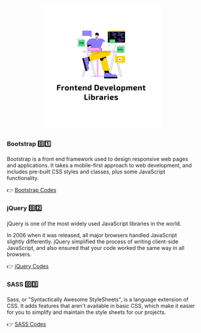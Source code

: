 <h1 align="center">
<img src="Images/frontend-lib.png" width="320"/>
</h1>

### Bootstrap 0️⃣1️⃣


Bootstrap is a front end framework used to design responsive web pages and applications. It takes a mobile-first approach to web development, and includes pre-built CSS styles and classes, plus some JavaScript functionality.


👉 [Bootstrap Codes](01_Bootstrap)


### jQuery 0️⃣2️⃣

jQuery is one of the most widely used JavaScript libraries in the world.

In 2006 when it was released, all major browsers handled JavaScript slightly differently. jQuery simplified the process of writing client-side JavaScript, and also ensured that your code worked the same way in all browsers.


👉 [jQuery Codes](02_jQuery)


### SASS 0️⃣3️⃣

Sass, or "Syntactically Awesome StyleSheets", is a language extension of CSS. It adds features that aren't available in basic CSS, which make it easier for you to simplify and maintain the style sheets for our projects.


👉 [SASS Codes](03_SASS)
